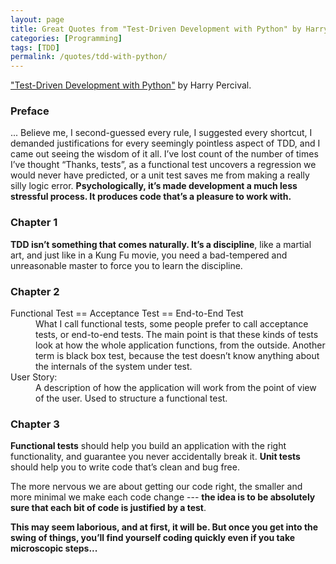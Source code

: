```yaml
---
layout: page
title: Great Quotes from "Test-Driven Development with Python" by Harry Percival
categories: [Programming]
tags: [TDD]
permalink: /quotes/tdd-with-python/
---
```



["Test-Driven Development with Python"](https://www.obeythetestinggoat.com/pages/book.html) by Harry Percival.


### Preface

... Believe me, I second-guessed every rule, I suggested every shortcut, I demanded justifications for every seemingly pointless aspect of TDD, and I came out seeing the wisdom of it all. I’ve lost count of the number of times I’ve thought “Thanks, tests”, as a functional test uncovers a regression we would never have predicted, or a unit test saves me from making a really silly logic error. **Psychologically, it’s made development a much less stressful process. It produces code that’s a pleasure to work with.**


### Chapter 1

**TDD isn’t something that comes naturally. It’s a discipline**, like a martial art, and just like in a Kung Fu movie, you need a bad-tempered and unreasonable master to force you to learn the discipline.


### Chapter 2

<dl>
  <dt>Functional Test == Acceptance Test == End-to-End Test</dt>
  <dd>
    What I call functional tests, some people prefer to call acceptance tests, or end-to-end tests. The main point is that these kinds of tests look at how the whole application functions, from the outside. Another term is black box test, because the test doesn’t know anything about the internals of the system under test.
  </dd>
  <dt>User Story: </dt>
  <dd>
    A description of how the application will work from the point of view of the user. Used to structure a functional test.
  </dd>
</dl>


### Chapter 3

**Functional tests** should help you build an application with the right functionality, and guarantee you never accidentally break it. **Unit tests** should help you to write code that’s clean and bug free.


The more nervous we are about getting our code right, the smaller and more minimal we make each code change --- **the idea is to be absolutely sure that each bit of code is justified by a test**.

**This may seem laborious, and at first, it will be. But once you get into the swing of things, you’ll find yourself coding quickly even if you take microscopic steps...**
